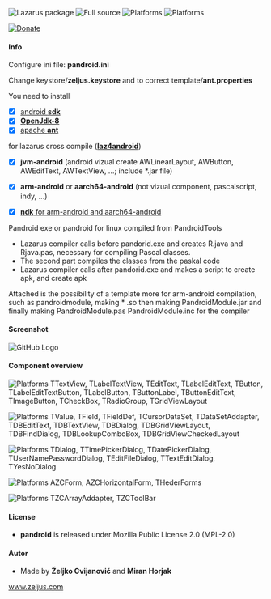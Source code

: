 ![Lazarus package](https://img.shields.io/badge/-Lazarus%20package-green.svg)
![Full source](https://img.shields.io/badge/-Full%20source-green.svg)
![Platforms](https://img.shields.io/badge/Platforms-Linux%20and%20Windows-red.svg)
![Platforms](https://img.shields.io/badge/Build-Android%20Apk-red.svg)

[![Donate](https://img.shields.io/badge/Donate-PayPal-green.svg)](https://paypal.me/zeljus?locale.x=en_US)

#### Info
Configure ini file: __pandroid.ini__

Change keystore/__zeljus.keystore__ and to correct template/__ant.properties__


You need to install
- [x] [android __sdk__](http://www.downloads.puresoft.ir/files/android/SDK/) 
- [x] [__OpenJdk-8__](https://developers.redhat.com/products/openjdk/download)
- [x] [apache __ant__](https://ant.apache.org/)

for lazarus cross compile ([__laz4android__](https://sourceforge.net/projects/laz4android/))
- [x] __jvm-android__  (android vizual create AWLinearLayout, AWButton, AWEditText, AWTextView, ...; include *.jar file)     
- [x] __arm-android__ or __aarch64-android__ (not vizual component, pascalscript, indy, ...)
- [x] [__ndk__ for arm-android and aarch64-android ](https://developer.android.com/ndk/downloads) 


Pandroid exe or pandroid for linux compiled from PandroidTools
-  Lazarus compiler calls before pandorid.exe and creates R.java and Rjava.pas, necessary for compiling Pascal classes.
-  The second part compiles the classes from the paskal code
-  Lazarus compiler calls after pandorid.exe and makes a script to create apk, and create apk

Attached is the possibility of a template more for arm-android compilation, such as pandroidmodule,
making * .so then making  PandroidModule.jar and finally making PandroidModule.pas PandroidModule.inc for the compiler


#### Screenshot
![GitHub Logo](/images/pandroid.png) 

#### Component overview
![Platforms](https://img.shields.io/badge/unit-StdCtrls-red.svg)
TTextView, TLabelTextView, TEditText, TLabelEditText, TButton, TLabelEditTextButton, TLabelButton, TButtonLabel, 
TButtonEditText, TImageButton, TCheckBox, TRadioGroup, TGridViewLayout

![Platforms](https://img.shields.io/badge/unit-DB-red.svg)
TValue, TField, TFieldDef, TCursorDataSet, TDataSetAddapter, TDBEditText, TDBTextView, TDBDialog, TDBGridViewLayout,
TDBFindDialog, TDBLookupComboBox, TDBGridViewCheckedLayout

![Platforms](https://img.shields.io/badge/unit-Dialogs-red.svg)
TDialog, TTimePickerDialog, TDatePickerDialog, TUserNamePasswordDialog, TEditFileDialog, TTextEditDialog, TYesNoDialog

![Platforms](https://img.shields.io/badge/unit-AZCForms-red.svg)
AZCForm, AZCHorizontalForm, THederForms

![Platforms](https://img.shields.io/badge/unit-AZCToolBar-red.svg)
TZCArrayAddapter, TZCToolBar


#### License
- __pandroid__  is released under Mozilla Public License 2.0 (MPL-2.0)

#### Autor
- Made by  __Željko Cvijanović__  and  __Miran Horjak__ 

www.zeljus.com


